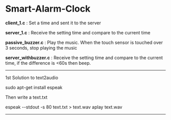 # Smart-Alarm-Clock

**client_1.c** : Set a time and sent it to the server

**server_1.c** : Receive the setting time and compare to the current time

**passive_buzzer.c** : Play the music. When the touch sensor is touched over 3 seconds, stop playing the music

**server_withbuzzer.c** : Receive the setting time and compare to the current time, if the difference is <60s then beep.

----
1st Solution to text2audio

  sudo apt-get install espeak

Then write a text.txt

  espeak --stdout -s 80 text.txt > text.wav
  aplay text.wav
  
------
